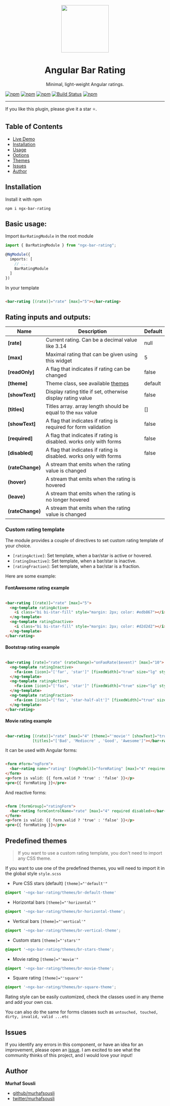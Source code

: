 <p align="center">
  <img height="150px" width="150px" style="text-align: center;" src="https://cdn.rawgit.com/MurhafSousli/ngx-bar-rating/af32c04d/assets/logo.svg">
  <h1 align="center">Angular Bar Rating</h1>
  <p align="center">Minimal, light-weight Angular ratings.</p>
</p>

[![npm](https://img.shields.io/badge/demo-online-ed1c46.svg)](https://murhafsousli.github.io/ngx-bar-rating)
[![npm](https://img.shields.io/badge/stackblitz-online-orange.svg)](https://stackblitz.com/edit/ngx-bar-rating)
[![npm](https://img.shields.io/npm/v/ngx-bar-rating.svg)](https://www.npmjs.com/package/ngx-bar-rating)
[![Build Status](https://travis-ci.org/MurhafSousli/ngx-bar-rating.svg)](https://travis-ci.org/MurhafSousli/ngx-bar-rating)
[![npm](https://img.shields.io/npm/l/express.svg?maxAge=2592000)](/LICENSE)

___

If you like this plugin, please give it a star ⭐.

## Table of Contents

- [Live Demo](https://MurhafSousli.github.io/ngx-bar-rating)
- [Installation](#installation)
- [Usage](#usage)
- [Options](#options)
- [Themes](#themes)
- [Issues](#issues)
- [Author](#author)

<a name="installation"/>

## Installation

Install it with npm

`npm i ngx-bar-rating`


<a name="usage"/>

## Basic usage:

Import `BarRatingModule` in the root module

```ts
import { BarRatingModule } from "ngx-bar-rating";

@NgModule({
  imports: [
    // ...
    BarRatingModule
  ]
})
```

In your template

```html

<bar-rating [(rate)]="rate" [max]="5"></bar-rating>
```

<a name="options"/>

## Rating inputs and outputs:

| Name             | Description                                                        | Default |
|------------------|--------------------------------------------------------------------|---------|
| **[rate]**       | Current rating. Can be a decimal value like 3.14                   | null    |
| **[max]**        | Maximal rating that can be given using this widget                 | 5       |
| **[readOnly]**   | A flag that indicates if rating can be changed                     | false   |
| **[theme]**      | Theme class, see available [themes](#themes)                       | default |
| **[showText]**   | Display rating title if set, otherwise display rating value        | false   |
| **[titles]**     | Titles array. array length should be equal to the `max` value      | []      |
| **[showText]**   | A flag that indicates if rating is required for form validation    | false   |
| **[required]**   | A flag that indicates if rating is disabled. works only with forms | false   |
| **[disabled]**   | A flag that indicates if rating is disabled. works only with forms | false   |
| **(rateChange)** | A stream that emits when the rating value is changed               |         |
| **(hover)**      | A stream that emits when the rating is hovered                     |         |
| **(leave)**      | A stream that emits when the rating is no longer hovered           |         |
| **(rateChange)** | A stream that emits when the rating value is changed               |         |

### Custom rating template

The module provides a couple of directives to set custom rating template of your choice.

- `[ratingActive]`: Set template, when a bar/star is active or hovered.
- `[ratingInactive]`: Set template, when a bar/star is inactive.
- `[ratingFraction]`: Set template, when a bar/star is a fraction.

Here are some example:

#### FontAwesome rating example

```html

<bar-rating [(rate)]="rate" [max]="5">
  <ng-template ratingActive>
    <i class="bi bi-star-fill" style="margin: 2px; color: #edb867"></i>
  </ng-template>
  <ng-template ratingInactive>
    <i class="bi bi-star-fill" style="margin: 2px; color: #d2d2d2"></i>
  </ng-template>
</bar-rating>
```

#### Bootstrap rating example

```html

<bar-rating [rate]="rate" (rateChange)="onFaoRate($event)" [max]="10">
  <ng-template ratingInactive>
    <fa-icon [icon]="['far', 'star']" [fixedWidth]="true" size="lg" style="color: #d2d2d2"></fa-icon>
  </ng-template>
  <ng-template ratingActive>
    <fa-icon [icon]="['fas', 'star']" [fixedWidth]="true" size="lg" style="color: #50e3c2"></fa-icon>
  </ng-template>
  <ng-template ratingFraction>
    <fa-icon [icon]="['fas', 'star-half-alt']" [fixedWidth]="true" size="lg" style="color: #50e3c2"></fa-icon>
  </ng-template>
</bar-rating>
```

#### Movie rating example

```html

<bar-rating [(rate)]="rate" [max]="4" [theme]="'movie'" [showText]="true"
            [titles]="['Bad', 'Mediocre' , 'Good', 'Awesome']"></bar-rating>
```

It can be used with Angular forms:

```html

<form #form="ngForm">
  <bar-rating name="rating" [(ngModel)]="formRating" [max]="4" required disabled></bar-rating>
</form>
<p>form is valid: {{ form.valid ? 'true' : 'false' }}</p>
<pre>{{ formRating }}</pre>
```

And reactive forms:

```html

<form [formGroup]="ratingForm">
  <bar-rating formControlName="rate" [max]="4" required disabled></bar-rating>
</form>
<p>form is valid: {{ form.valid ? 'true' : 'false' }}</p>
<pre>{{ formRating }}</pre>
```

<a name="themes"/>

## Predefined themes

> If you want to use a custom rating template, you don't need to import any CSS theme.

If you want to use one of the predefined themes, you will need to import it in the global style `style.scss`

- Pure CSS stars (default) `[theme]="'default'"`

```css
@import '~ngx-bar-rating/themes/br-default-theme'
```

- Horizontal bars `[theme]="'horizontal'"`

```css
@import '~ngx-bar-rating/themes/br-horizontal-theme';
```

- Vertical bars `[theme]="'vertical'"`

```css
@import '~ngx-bar-rating/themes/br-vertical-theme';
```

- Custom stars `[theme]="'stars'"`

```css
@import '~ngx-bar-rating/themes/br-stars-theme';
```

- Movie rating `[theme]="'movie'"`

```css
@import '~ngx-bar-rating/themes/br-movie-theme';
```

- Square rating `[theme]="'square'"`

```css
@import '~ngx-bar-rating/themes/br-square-theme';
```

Rating style can be easily customized, check the classes used in any theme and add your own css.

You can also do the same for forms classes such as `untouched, touched, dirty, invalid, valid ...etc`

## Issues

If you identify any errors in this component, or have an idea for an improvement, please open
an [issue](https://github.com/MurhafSousli/ngx-bar-rating/issues). I am excited to see what the community thinks of this
project, and I would love your input!

## Author

**Murhaf Sousli**

- [github/murhafsousli](https://github.com/MurhafSousli)
- [twitter/murhafsousli](https://twitter.com/MurhafSousli)

